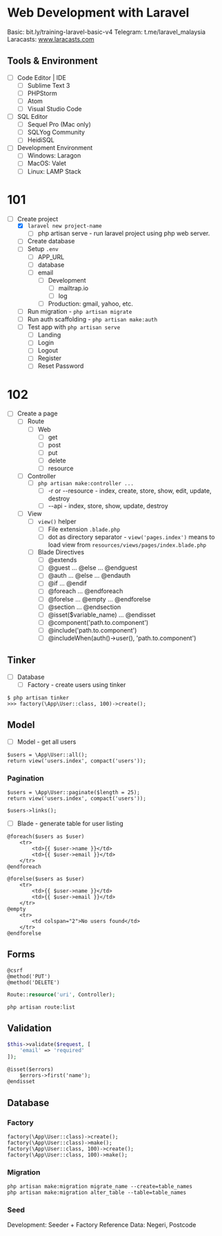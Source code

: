 # Web Development with Laravel

Basic: bit.ly/training-laravel-basic-v4
Telegram: t.me/laravel_malaysia
Laracasts: www.laracasts.com

## Tools & Environment

- [ ] Code Editor | IDE
	- [ ] Sublime Text 3
	- [ ] PHPStorm
	- [ ] Atom
	- [ ] Visual Studio Code
- [ ] SQL Editor
	- [ ] Sequel Pro (Mac only)
	- [ ] SQLYog Community
	- [ ] HeidiSQL
- [ ] Development Environment
	- [ ] Windows: Laragon
	- [ ] MacOS: Valet
	- [ ] Linux: LAMP Stack

# 101

- [ ] Create project
	- [x] `laravel new project-name`
		- [ ] php artisan serve - run laravel project using php web server.
	- [ ] Create database
	- [ ] Setup `.env` 
		- [ ] APP_URL 
		- [ ] database
		- [ ] email
			- [ ] Development
				- [ ] mailtrap.io
				- [ ] log
			- [ ] Production: gmail, yahoo, etc.
	- [ ] Run migration - `php artisan migrate`
	- [ ] Run auth scaffolding - `php artisan make:auth`
	- [ ] Test app with `php artisan serve`
		- [ ] Landing 
		- [ ] Login
		- [ ] Logout
		- [ ] Register
		- [ ] Reset Password

# 102

- [ ] Create a page
	- [ ] Route
		- [ ] Web
			- [ ] get
			- [ ] post
			- [ ] put
			- [ ] delete
			- [ ] resource
	- [ ] Controller
		- [ ] `php artisan make:controller ...`
			- [ ] -r or --resource - index, create, store, show, edit, update, destroy
			- [ ] --api - index, store, show, update, destroy
	- [ ] View
		- [ ] `view()` helper
			- [ ] File extension `.blade.php`
			- [ ] dot as directory separator - `view('pages.index')` means to load view from `resources/views/pages/index.blade.php` 
		- [ ] Blade Directives
			- [ ] @extends
			- [ ] @guest ... @else ... @endguest
			- [ ] @auth ... @else ... @endauth
			- [ ] @if ... @endif
			- [ ] @foreach ... @endforeach
			- [ ] @forelse ... @empty ... @endforelse
			- [ ] @section ... @endsection 
			- [ ] @isset($variable_name) ... @endisset
			- [ ] @component('path.to.component')
			- [ ] @include('path.to.component')
			- [ ] @includeWhen(auth()->user(), 'path.to.component')

## Tinker

- [ ] Database
	- [ ] Factory - create users using tinker 

```
$ php artisan tinker
>>> factory(\App\User::class, 100)->create();
```

## Model

- [ ] Model - get all users

```
$users = \App\User::all();
return view('users.index', compact('users'));
```

### Pagination

```
$users = \App\User::paginate($length = 25);
return view('users.index', compact('users'));
```

```
$users->links();
```

- [ ] Blade - generate table for user listing

```
@foreach($users as $user)
	<tr>
		<td>{{ $user->name }}</td>
		<td>{{ $user->email }}</td>
	</tr>
@endforeach
```

```
@forelse($users as $user)
	<tr>
		<td>{{ $user->name }}</td>
		<td>{{ $user->email }}</td>
	</tr>
@empty
	<tr>
		<td colspan="2">No users found</td>
	</tr>
@endforelse
```

## Forms

```
@csrf
@method('PUT')
@method('DELETE')
```

```php
Route::resource('uri', Controller);
```

```
php artisan route:list
```

## Validation

```php
$this->validate($request, [
	'email' => 'required'
]);
```

```
@isset($errors)
	$errors->first('name');
@endisset
```

## Database

### Factory

```
factory(\App\User::class)->create();
factory(\App\User::class)->make();
factory(\App\User::class, 100)->create();
factory(\App\User::class, 100)->make();
```

### Migration

```
php artisan make:migration migrate_name --create=table_names
php artisan make:migration alter_table --table=table_names
```

### Seed

Development: Seeder + Factory
Reference Data: Negeri, Postcode